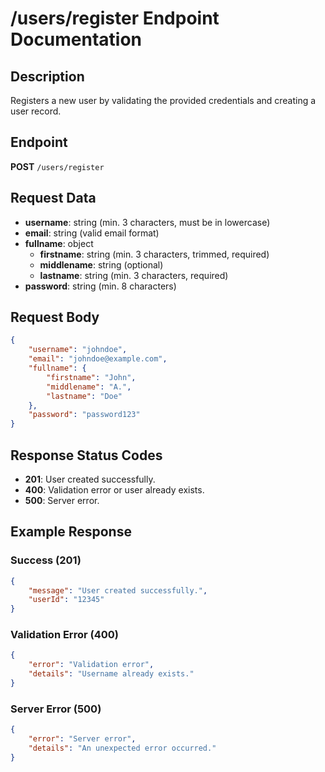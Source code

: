 # /users/register Endpoint Documentation

## Description
Registers a new user by validating the provided credentials and creating a user record.

## Endpoint
**POST** `/users/register`

## Request Data
- **username**: string (min. 3 characters, must be in lowercase)
- **email**: string (valid email format)
- **fullname**: object  
    - **firstname**: string (min. 3 characters, trimmed, required)
    - **middlename**: string (optional)
    - **lastname**: string (min. 3 characters, required)
- **password**: string (min. 8 characters)

## Request Body
```json
{
    "username": "johndoe",
    "email": "johndoe@example.com",
    "fullname": {
        "firstname": "John",
        "middlename": "A.",
        "lastname": "Doe"
    },
    "password": "password123"
}
```

## Response Status Codes
- **201**: User created successfully.
- **400**: Validation error or user already exists.
- **500**: Server error.

## Example Response
### Success (201)
```json
{
    "message": "User created successfully.",
    "userId": "12345"
}
```

### Validation Error (400)
```json
{
    "error": "Validation error",
    "details": "Username already exists."
}
```

### Server Error (500)
```json
{
    "error": "Server error",
    "details": "An unexpected error occurred."
}
```
